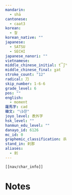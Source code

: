 ```yaml
---
mandarin:
  - shā
cantonese:
  - caat3
korean:
  - 찰
korean_native: ""
japanese:
  - SATSU
  - SECHI
japanese_nanori: ""
vietnamese:
middle_chinese_initial: t͡ʃʰ
middle_chinese_final: ɣat
stroke_count: "12"
radical: 刀
skip_number: 1-6-6
grade_level: 6
pos: ""
english:
  - moment
羅馬字: cad
韓文: "\b찯"
joyo_level: 表外字
hsk_level: ""
hanmun_edu_level: ""
danayo_id: 6126
mc_id: 0
graphemic_classification: 杀
stand_in: 刹那
aliases:
  - 剎
---
```

```meta-bind-embed
[[nav/char_info]]
```

# Notes
